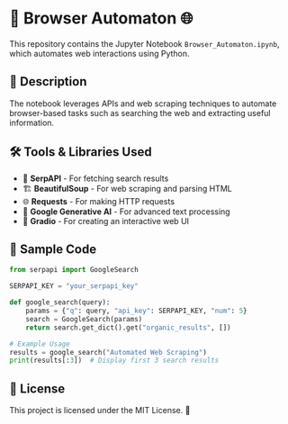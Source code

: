 # 🤖 Browser Automaton 🌐

This repository contains the Jupyter Notebook `Browser_Automaton.ipynb`, which automates web interactions using Python.

## 📜 Description
The notebook leverages APIs and web scraping techniques to automate browser-based tasks such as searching the web and extracting useful information.

## 🛠️ Tools & Libraries Used
- 🔎 **SerpAPI** - For fetching search results
- 🏗 **BeautifulSoup** - For web scraping and parsing HTML
- 🌐 **Requests** - For making HTTP requests
- 🤖 **Google Generative AI** - For advanced text processing
- 🎨 **Gradio** - For creating an interactive web UI

## 📝 Sample Code
```python
from serpapi import GoogleSearch

SERPAPI_KEY = "your_serpapi_key"

def google_search(query):
    params = {"q": query, "api_key": SERPAPI_KEY, "num": 5}
    search = GoogleSearch(params)
    return search.get_dict().get("organic_results", [])

# Example Usage
results = google_search("Automated Web Scraping")
print(results[:3])  # Display first 3 search results
```

## 📜 License
This project is licensed under the MIT License. 📄
